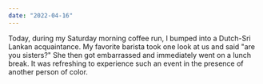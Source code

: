 ```yaml
---
date: "2022-04-16"
---
```

Today, during my Saturday morning coffee run, I bumped into a Dutch-Sri Lankan acquaintance. My favorite barista took one look at us and said "are you sisters?" She then got embarrassed and immediately went on a lunch break. It was refreshing to experience such an event in the presence of another person of color.